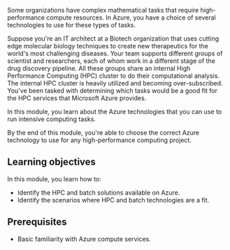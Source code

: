 Some organizations have complex mathematical tasks that require high-performance compute resources. In Azure, you have a choice of several technologies to use for these types of tasks.

Suppose you're an IT architect at a Biotech organization that uses cutting edge molecular biology techniques to create new therapeutics for the world's most challenging diseases. Your team supports different groups of scientist and researchers, each of whom work in a different stage of the drug discovery pipeline. All these groups share an internal High Performance Computing (HPC) cluster to do their computational analysis. The internal HPC cluster is heavily utilized and becoming over-subscribed. You've been tasked with determining which tasks would be a good fit for the HPC services that Microsoft Azure provides.

<!--- Suppose you work for an engineering organization that has an application that creates 3D models of the facilities they design. Your organization also has another system that stores a large amount of project-related statistical data. They want to use Azure to modernize the aging high-performance compute platforms that support these applications. Your organization needs to understand the solutions available on Azure, and how they fit into their plans. --->

In this module, you learn about the Azure technologies that you can use to run intensive computing tasks.

By the end of this module, you're able to choose the correct Azure technology to use for any high-performance computing project.

## Learning objectives

In this module, you learn how to:

- Identify the HPC and batch solutions available on Azure.
- Identify the scenarios where HPC and batch technologies are a fit.

## Prerequisites

- Basic familiarity with Azure compute services.
